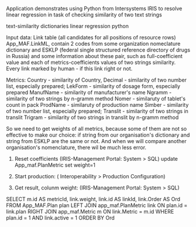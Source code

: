 Application demonstrates using Python from Intersystems IRIS to resolve linear regression in task of checking similarity of two text strings


text-similarity dictionaries linear regression python


Input data:
Link table (all candidates for all positions of resource rows) App_MAF.LinkML, contain 2 codes from some organization nomeclature dictionary and ESKLP (federal single structured reference directory of drugs in Russia) and some information about these pair, such as full-coefficient value and each of metrics-coefficients values of two strings similarity. Every link marked by human - if this link right or not.

Metrics: 
Country   - similarity of Country,
Decimal   - similarity of two number list, especially prepared;
LekForm   - similarity of dosage form, especially prepared
ManufName - similarity of manufacturer's name
Ngramm	  - similarity of two strings by n-gramm method
Nomer     - similaruty of tablet's count in pack
ProdName  - similaruty of production name
Simber    - similarity of two number list, especially prepared; 
Translit  - similarity of two strings in translit
Trigram   - similarity of two strings in translit by n-gramm method

So we need to get weights of all metrics, because some of them are not so effective to make our choice: if string from our organisation's dictionary and string from ESKLP are the same or not. And when we will compare another organisation's nomenclature, there wil be much less error.

1) Reset coefficients (IRIS-Management Portal:  System > SQL)
update App_maf.PlanMetric set weight=1

2) Start production: ( Interoperability > Production Configuration)


3) Get result, colunm weight: (IRIS-Management Portal:  System > SQL)

SELECT 
  m.id AS metricId, 
  link.weight,
  link.id AS linkId, 
  link.Order AS Ord 
FROM 
  App_MAF.Plan plan 
  LEFT JOIN app_maf.PlanMetric link ON plan.id = link.plan 
  RIGHT JOIN app_maf.Metric m ON link.Metric = m.id 
WHERE 
  plan.id = 1
  AND link.active = 1 
ORDER BY 
  Ord
